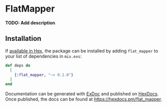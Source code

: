 # FlatMapper

**TODO: Add description**

## Installation

If [available in Hex](https://hex.pm/docs/publish), the package can be installed
by adding `flat_mapper` to your list of dependencies in `mix.exs`:

```elixir
def deps do
  [
    {:flat_mapper, "~> 0.1.0"}
  ]
end
```

Documentation can be generated with [ExDoc](https://github.com/elixir-lang/ex_doc)
and published on [HexDocs](https://hexdocs.pm). Once published, the docs can
be found at <https://hexdocs.pm/flat_mapper>.
